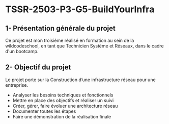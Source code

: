 # TSSR-2503-P3-G5-BuildYourInfra


## 1- Présentation générale du projet 

Ce projet est mon troisiéme réalisé en formation au sein de la wildcodeschool, en tant que Technicien Système et Réseaux, dans le cadre d'un bootcamp. 


## 2- Objectif du projet 
Le projet porte sur la Construction d’une infrastructure réseau pour une entreprise. 

- Analyser les besoins techniques et fonctionnels
- Mettre en place des objectifs et réaliser un suivi
- Créer, gérer, faire évoluer une architecture réseau
- Documenter toutes les étapes
- Faire une démonstration de la réalisation finale

